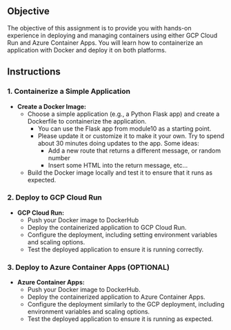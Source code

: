 ## Objective
The objective of this assignment is to provide you with hands-on experience in deploying and managing containers using either GCP Cloud Run and Azure Container Apps. You will learn how to containerize an application with Docker and deploy it on both platforms.

## Instructions

### 1. Containerize a Simple Application
- **Create a Docker Image:**
  - Choose a simple application (e.g., a Python Flask app) and create a Dockerfile to containerize the application.
    - You can use the Flask app from module10 as a starting point.
    - Please update it or customize it to make it your own. Try to spend about 30 minutes doing updates to the app. Some ideas:
      - Add a new route that returns a different message, or random number
      - Insert some HTML into the return message, etc...
  - Build the Docker image locally and test it to ensure that it runs as expected.

### 2. Deploy to GCP Cloud Run
- **GCP Cloud Run:**
  - Push your Docker image to DockerHub
  - Deploy the containerized application to GCP Cloud Run.
  - Configure the deployment, including setting environment variables and scaling options.
  - Test the deployed application to ensure it is running correctly.

### 3. Deploy to Azure Container Apps (OPTIONAL)
- **Azure Container Apps:**
  - Push your Docker image to DockerHub.
  - Deploy the containerized application to Azure Container Apps.
  - Configure the deployment similarly to the GCP deployment, including environment variables and scaling options.
  - Test the deployed application to ensure it is running as expected.
